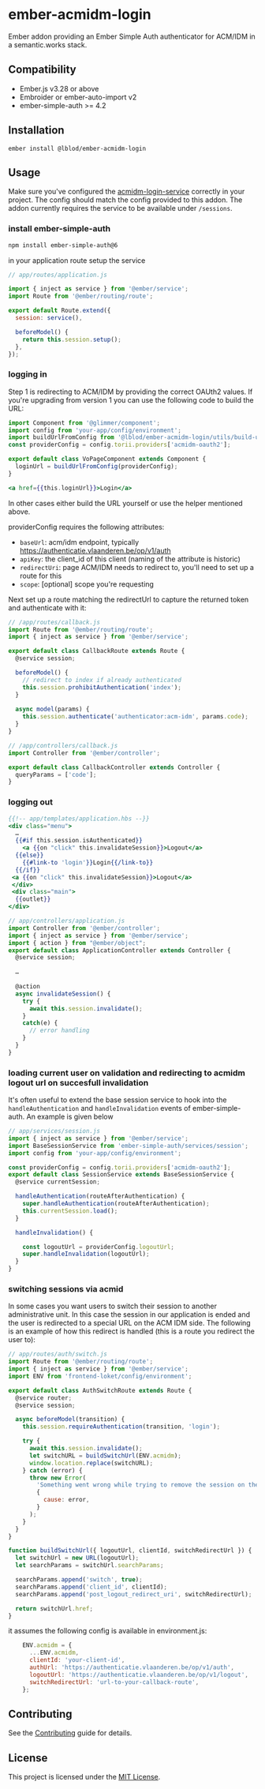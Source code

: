 ember-acmidm-login
==============================================================================
Ember addon providing an Ember Simple Auth authenticator for ACM/IDM in a semantic.works stack.


Compatibility
------------------------------------------------------------------------------

* Ember.js v3.28 or above
* Embroider or ember-auto-import v2
* ember-simple-auth >= 4.2


Installation
------------------------------------------------------------------------------

```
ember install @lblod/ember-acmidm-login
```


Usage
------------------------------------------------------------------------------
Make sure you've configured the [acmidm-login-service](https://github.com/lblod/acmidm-login-service) correctly in your project. The config should match the config provided to this addon.
The addon currently requires the service to be available under `/sessions`.

### install ember-simple-auth
```sh
npm install ember-simple-auth@6
```

in your application route setup the service
```js
// app/routes/application.js

import { inject as service } from '@ember/service';
import Route from '@ember/routing/route';

export default Route.extend({
  session: service(),

  beforeModel() {
    return this.session.setup();
  },
});
```

### logging in
Step 1 is redirecting to ACM/IDM by providing the correct OAUth2 values. If you're upgrading from version 1 you can use the following code to build the URL:
```js
import Component from '@glimmer/component';
import config from 'your-app/config/environment';
import buildUrlFromConfig from '@lblod/ember-acmidm-login/utils/build-url-from-config';
const providerConfig = config.torii.providers['acmidm-oauth2'];

export default class VoPageComponent extends Component {
  loginUrl = buildUrlFromConfig(providerConfig);
}
```

```hbs
<a href={{this.loginUrl}}>Login</a>
```

In other cases either build the URL yourself or use the helper mentioned above.

providerConfig requires the following attributes:
- `baseUrl`: acm/idm endpoint, typically https://authenticatie.vlaanderen.be/op/v1/auth
- `apiKey`: the client_id of this client (naming of the attribute is historic)
- `redirectUri`: page ACM/IDM needs to redirect to, you'll need to set up a route for this
- `scope`: [optional] scope you're requesting

Next set up a route matching the redirectUrl to capture the returned token and authenticate with it:
```js
// /app/routes/callback.js
import Route from '@ember/routing/route';
import { inject as service } from '@ember/service';

export default class CallbackRoute extends Route {
  @service session;

  beforeModel() {
    // redirect to index if already authenticated
    this.session.prohibitAuthentication('index');
  }
  
  async model(params) {
    this.session.authenticate('authenticator:acm-idm', params.code);
  }
}
```

```js
// /app/controllers/callback.js
import Controller from '@ember/controller';

export default class CallbackController extends Controller {
  queryParams = ['code'];
}
```

### logging out

```hbs
{{!-- app/templates/application.hbs --}}
<div class="menu">
  …
  {{#if this.session.isAuthenticated}}
    <a {{on "click" this.invalidateSession}}>Logout</a>
  {{else}}
    {{#link-to 'login'}}Login{{/link-to}}
  {{/if}}
 <a {{on "click" this.invalidateSession}}>Logout</a>
 </div>
 <div class="main">
  {{outlet}}
</div>
```

```js
// app/controllers/application.js
import Controller from '@ember/controller';
import { inject as service } from '@ember/service';
import { action } from "@ember/object";
export default class ApplicationController extends Controller {
  @service session;

  …
  
  @action
  async invalidateSession() {
    try {
      await this.session.invalidate();
    }
    catch(e) {
      // error handling
    }
  }
}
```

### loading current user on validation and redirecting to acmidm logout url on succesfull invalidation
It's often useful to extend the base session service to hook into the `handleAuthentication` and `handleInvalidation` events of ember-simple-auth. An example is given below 

```js
// app/services/session.js
import { inject as service } from '@ember/service';
import BaseSessionService from 'ember-simple-auth/services/session';
import config from 'your-app/config/environment';

const providerConfig = config.torii.providers['acmidm-oauth2'];
export default class SessionService extends BaseSessionService {
  @service currentSession;

  handleAuthentication(routeAfterAuthentication) {
    super.handleAuthentication(routeAfterAuthentication);
    this.currentSession.load();
  }

  handleInvalidation() {

    const logoutUrl = providerConfig.logoutUrl;
    super.handleInvalidation(logoutUrl);
  }
}

```


### switching sessions via acmid
In some cases you want users to switch their session to another administrative unit. In this case the session in our application is ended and the user is redirected to a special URL on the ACM IDM side. The following is an example of how this redirect is handled (this is a route you redirect the user to):

```js
// app/routes/auth/switch.js
import Route from '@ember/routing/route';
import { inject as service } from '@ember/service';
import ENV from 'frontend-loket/config/environment';

export default class AuthSwitchRoute extends Route {
  @service router;
  @service session;

  async beforeModel(transition) {
    this.session.requireAuthentication(transition, 'login');

    try {
      await this.session.invalidate();
      let switchURL = buildSwitchUrl(ENV.acmidm);
      window.location.replace(switchURL);
    } catch (error) {
      throw new Error(
        'Something went wrong while trying to remove the session on the server',
        {
          cause: error,
        }
      );
    }
  }
}

function buildSwitchUrl({ logoutUrl, clientId, switchRedirectUrl }) {
  let switchUrl = new URL(logoutUrl);
  let searchParams = switchUrl.searchParams;

  searchParams.append('switch', true);
  searchParams.append('client_id', clientId);
  searchParams.append('post_logout_redirect_uri', switchRedirectUrl);

  return switchUrl.href;
}
```

it assumes the following config is available in environment.js:
```js
    ENV.acmidm = {
      ...ENV.acmidm,
      clientId: 'your-client-id',
      authUrl: 'https://authenticatie.vlaanderen.be/op/v1/auth',
      logoutUrl: 'https://authenticatie.vlaanderen.be/op/v1/logout',
      switchRedirectUrl: 'url-to-your-callback-route',
    };
```

Contributing
------------------------------------------------------------------------------

See the [Contributing](CONTRIBUTING.md) guide for details.


License
------------------------------------------------------------------------------

This project is licensed under the [MIT License](LICENSE.md).
